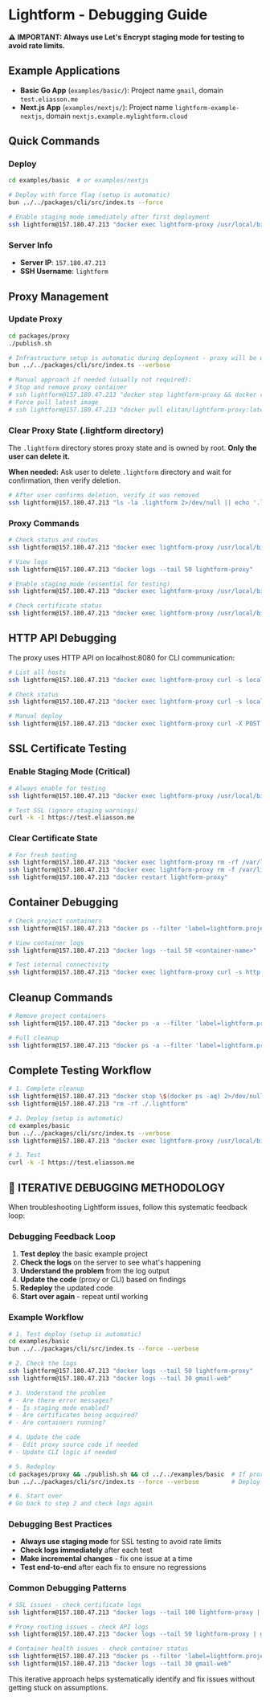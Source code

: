 # Lightform - Debugging Guide

**⚠️ IMPORTANT: Always use Let's Encrypt staging mode for testing to avoid rate limits.**

## Example Applications

- **Basic Go App** (`examples/basic/`): Project name `gmail`, domain `test.eliasson.me`
- **Next.js App** (`examples/nextjs/`): Project name `lightform-example-nextjs`, domain `nextjs.example.mylightform.cloud`

## Quick Commands

### Deploy

```bash
cd examples/basic  # or examples/nextjs

# Deploy with force flag (setup is automatic)
bun ../../packages/cli/src/index.ts --force

# Enable staging mode immediately after first deployment
ssh lightform@157.180.47.213 "docker exec lightform-proxy /usr/local/bin/lightform-proxy set-staging --enabled true"
```

### Server Info

- **Server IP**: `157.180.47.213`
- **SSH Username**: `lightform`

## Proxy Management

### Update Proxy

```bash
cd packages/proxy
./publish.sh

# Infrastructure setup is automatic during deployment - proxy will be updated
bun ../../packages/cli/src/index.ts --verbose

# Manual approach if needed (usually not required):
# Stop and remove proxy container
# ssh lightform@157.180.47.213 "docker stop lightform-proxy && docker rm lightform-proxy"
# Force pull latest image
# ssh lightform@157.180.47.213 "docker pull elitan/lightform-proxy:latest"
```

### Clear Proxy State (.lightform directory)

The `.lightform` directory stores proxy state and is owned by root. **Only the user can delete it.**

**When needed:** Ask user to delete `.lightform` directory and wait for confirmation, then verify deletion.

```bash
# After user confirms deletion, verify it was removed
ssh lightform@157.180.47.213 "ls -la .lightform 2>/dev/null || echo '.lightform directory not found (successfully deleted)'"
```

### Proxy Commands

```bash
# Check status and routes
ssh lightform@157.180.47.213 "docker exec lightform-proxy /usr/local/bin/lightform-proxy list"

# View logs
ssh lightform@157.180.47.213 "docker logs --tail 50 lightform-proxy"

# Enable staging mode (essential for testing)
ssh lightform@157.180.47.213 "docker exec lightform-proxy /usr/local/bin/lightform-proxy set-staging --enabled true"

# Check certificate status
ssh lightform@157.180.47.213 "docker exec lightform-proxy /usr/local/bin/lightform-proxy cert-status"
```

## HTTP API Debugging

The proxy uses HTTP API on localhost:8080 for CLI communication:

```bash
# List all hosts
ssh lightform@157.180.47.213 "docker exec lightform-proxy curl -s localhost:8080/api/hosts"

# Check status
ssh lightform@157.180.47.213 "docker exec lightform-proxy curl -s localhost:8080/api/status"

# Manual deploy
ssh lightform@157.180.47.213 "docker exec lightform-proxy curl -X POST localhost:8080/api/deploy -H 'Content-Type: application/json' -d '{\"host\":\"test.com\",\"target\":\"app:3000\",\"project\":\"test\",\"ssl\":true}'"
```

## SSL Certificate Testing

### Enable Staging Mode (Critical)

```bash
# Always enable for testing
ssh lightform@157.180.47.213 "docker exec lightform-proxy /usr/local/bin/lightform-proxy set-staging --enabled true"

# Test SSL (ignore staging warnings)
curl -k -I https://test.eliasson.me
```

### Clear Certificate State

```bash
# For fresh testing
ssh lightform@157.180.47.213 "docker exec lightform-proxy rm -rf /var/lib/lightform-proxy/certs/*"
ssh lightform@157.180.47.213 "docker exec lightform-proxy rm -f /var/lib/lightform-proxy/state.json"
ssh lightform@157.180.47.213 "docker restart lightform-proxy"
```

## Container Debugging

```bash
# Check project containers
ssh lightform@157.180.47.213 "docker ps --filter 'label=lightform.project=<project-name>'"

# View container logs
ssh lightform@157.180.47.213 "docker logs --tail 50 <container-name>"

# Test internal connectivity
ssh lightform@157.180.47.213 "docker exec lightform-proxy curl -s http://<project-name>-web:3000/"
```

## Cleanup Commands

```bash
# Remove project containers
ssh lightform@157.180.47.213 "docker ps -a --filter 'label=lightform.project=<project-name>' --format '{{.Names}}' | xargs docker rm -f"

# Full cleanup
ssh lightform@157.180.47.213 "docker ps -a --filter 'label=lightform.project' --format '{{.Names}}' | xargs docker rm -f"
```

## Complete Testing Workflow

```bash
# 1. Complete cleanup
ssh lightform@157.180.47.213 "docker stop \$(docker ps -aq) 2>/dev/null || true && docker rm \$(docker ps -aq) 2>/dev/null || true && docker system prune -af --volumes"
ssh lightform@157.180.47.213 "rm -rf ./.lightform"

# 2. Deploy (setup is automatic)
cd examples/basic
bun ../../packages/cli/src/index.ts --verbose
ssh lightform@157.180.47.213 "docker exec lightform-proxy /usr/local/bin/lightform-proxy set-staging --enabled true"

# 3. Test
curl -k -I https://test.eliasson.me
```

## 🔄 **ITERATIVE DEBUGGING METHODOLOGY**

When troubleshooting Lightform issues, follow this systematic feedback loop:

### Debugging Feedback Loop

1. **Test deploy** the basic example project
2. **Check the logs** on the server to see what's happening
3. **Understand the problem** from the log output
4. **Update the code** (proxy or CLI) based on findings
5. **Redeploy** the updated code
6. **Start over again** - repeat until working

### Example Workflow

```bash
# 1. Test deploy (setup is automatic)
cd examples/basic
bun ../../packages/cli/src/index.ts --force --verbose

# 2. Check the logs
ssh lightform@157.180.47.213 "docker logs --tail 50 lightform-proxy"
ssh lightform@157.180.47.213 "docker logs --tail 30 gmail-web"

# 3. Understand the problem
# - Are there error messages?
# - Is staging mode enabled?
# - Are certificates being acquired?
# - Are containers running?

# 4. Update the code
# - Edit proxy source code if needed
# - Update CLI logic if needed

# 5. Redeploy
cd packages/proxy && ./publish.sh && cd ../../examples/basic  # If proxy changes
bun ../../packages/cli/src/index.ts --force --verbose         # Deploy (auto-setup included)

# 6. Start over
# Go back to step 2 and check logs again
```

### Debugging Best Practices

- **Always use staging mode** for SSL testing to avoid rate limits
- **Check logs immediately** after each test
- **Make incremental changes** - fix one issue at a time
- **Test end-to-end** after each fix to ensure no regressions

### Common Debugging Patterns

```bash
# SSL issues - check certificate logs
ssh lightform@157.180.47.213 "docker logs --tail 100 lightform-proxy | grep -E 'CERT|ACME|SSL'"

# Proxy routing issues - check API logs
ssh lightform@157.180.47.213 "docker logs --tail 50 lightform-proxy | grep -E 'PROXY|API'"

# Container health issues - check container status
ssh lightform@157.180.47.213 "docker ps --filter 'label=lightform.project=gmail'"
ssh lightform@157.180.47.213 "docker logs --tail 30 gmail-web"
```

This iterative approach helps systematically identify and fix issues without getting stuck on assumptions.
